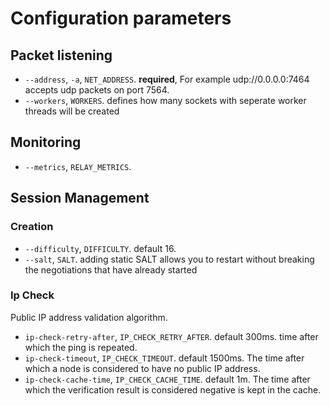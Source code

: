 # Configuration parameters

## Packet listening

- `--address`, `-a`, `NET_ADDRESS`. **required**, For example udp://0.0.0.0:7464
  accepts udp packets on port 7564.
- `--workers`, `WORKERS`. defines how many sockets with seperate worker threads
  will be created

## Monitoring

- `--metrics`, `RELAY_METRICS`.

## Session Management

### Creation

- `--difficulty`, `DIFFICULTY`. default 16.
- `--salt`, `SALT`. adding static SALT allows you to restart without breaking
  the negotiations that have already started

### Ip Check

Public IP address validation algorithm.

- `ip-check-retry-after`, `IP_CHECK_RETRY_AFTER`. default 300ms. time after
  which the ping is repeated.
- `ip-check-timeout`, `IP_CHECK_TIMEOUT`. default 1500ms. The time after which a
  node is considered to have no public IP address.
- `ip-check-cache-time`, `IP_CHECK_CACHE_TIME`. default 1m. The time after which
  the verification result is considered negative is kept in the cache.
